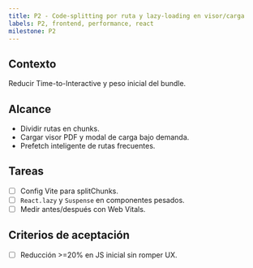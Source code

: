 ```yaml
---
title: P2 - Code-splitting por ruta y lazy-loading en visor/carga
labels: P2, frontend, performance, react
milestone: P2
---
```


## Contexto
Reducir Time-to-Interactive y peso inicial del bundle.

## Alcance
- Dividir rutas en chunks.
- Cargar visor PDF y modal de carga bajo demanda.
- Prefetch inteligente de rutas frecuentes.

## Tareas
- [ ] Config Vite para splitChunks.
- [ ] `React.lazy` y `Suspense` en componentes pesados.
- [ ] Medir antes/después con Web Vitals.

## Criterios de aceptación
- [ ] Reducción >=20% en JS inicial sin romper UX.
